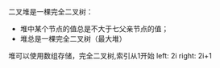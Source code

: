 二叉堆是一棵完全二叉树：
- 堆中某个节点的值总是不大于七父亲节点的值；
- 堆总是一棵完全二叉树（最大堆）

堆可以使用数组存储，完全二叉树,索引从1开始
left: 2i
right: 2i+1

